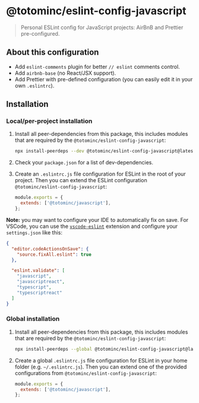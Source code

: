 # @totominc/eslint-config-javascript

> Personal ESLint config for JavaScript projects: AirBnB and Prettier pre-configured.

## About this configuration

- Add `eslint-comments` plugin for better `// eslint` comments control.
- Add `airbnb-base` (no React/JSX support).
- Add Prettier with pre-defined configuration (you can easily edit it in your own `.eslintrc`).

## Installation

### Local/per-project installation

1. Install all peer-dependencies from this package, this includes modules that are required by the
   `@totominc/eslint-config-javascript`:

   ```bash
   npx install-peerdeps --dev @totominc/eslint-config-javascript@latest --yarn
   ```

2. Check your `package.json` for a list of dev-dependencies.

3. Create an `.eslintrc.js` file configuration for ESLint in the root of your project. Then you can extend the ESLint configuration `@totominc/eslint-config-javascript`:

   ```js
   module.exports = {
     extends: ['@totominc/javascript'],
   };
   ```

**Note:** you may want to configure your IDE to automatically fix on save. For VSCode, you can use the
[`vscode-eslint`](https://marketplace.visualstudio.com/items?itemName=dbaeumer.vscode-eslint) extension and configure
your `settings.json` like this:

```json
{
  "editor.codeActionsOnSave": {
    "source.fixAll.eslint": true
  },

  "eslint.validate": [
    "javascript",
    "javascriptreact",
    "typescript",
    "typescriptreact"
  ]
}
```

### Global installation

1. Install all peer-dependencies from this package, this includes modules that are required by the
   `@totominc/eslint-config-javascript`:

   ```bash
   npx install-peerdeps --global @totominc/eslint-config-javascript@latest --yarn
   ```

2. Create a global `.eslintrc.js` file configuration for ESLint in your home folder (e.g. `~/.eslintrc.js`). Then you
   can extend one of the provided configurations from `@totominc/eslint-config-javascript`:

   ```js
   module.exports = {
     extends: ['@totominc/javascript'],
   };
   ```
